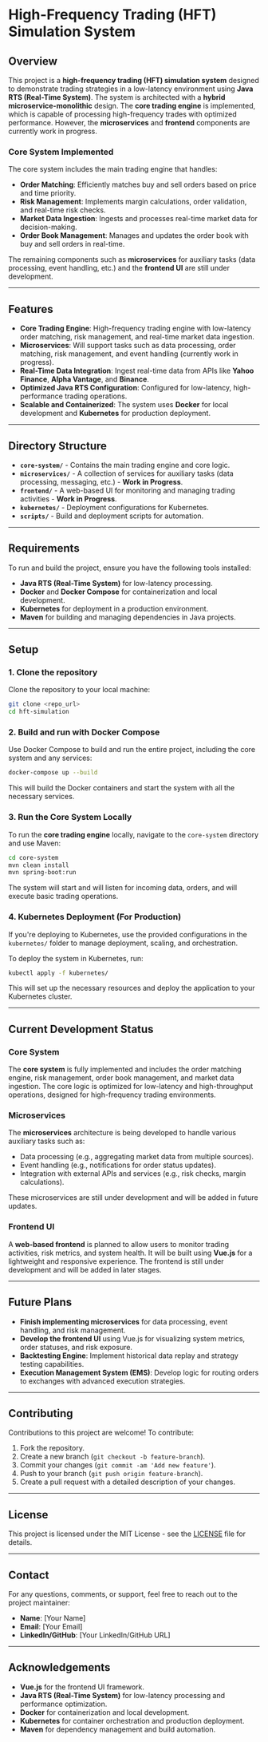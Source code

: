 # High-Frequency Trading (HFT) Simulation System

## Overview
This project is a **high-frequency trading (HFT) simulation system** designed to demonstrate trading strategies in a low-latency environment using **Java RTS (Real-Time System)**. The system is architected with a **hybrid microservice-monolithic** design. The **core trading engine** is implemented, which is capable of processing high-frequency trades with optimized performance. However, the **microservices** and **frontend** components are currently work in progress.

### Core System Implemented
The core system includes the main trading engine that handles:
- **Order Matching**: Efficiently matches buy and sell orders based on price and time priority.
- **Risk Management**: Implements margin calculations, order validation, and real-time risk checks.
- **Market Data Ingestion**: Ingests and processes real-time market data for decision-making.
- **Order Book Management**: Manages and updates the order book with buy and sell orders in real-time.

The remaining components such as **microservices** for auxiliary tasks (data processing, event handling, etc.) and the **frontend UI** are still under development.

---

## Features
- **Core Trading Engine**: High-frequency trading engine with low-latency order matching, risk management, and real-time market data ingestion.
- **Microservices**: Will support tasks such as data processing, order matching, risk management, and event handling (currently work in progress).
- **Real-Time Data Integration**: Ingest real-time data from APIs like **Yahoo Finance**, **Alpha Vantage**, and **Binance**.
- **Optimized Java RTS Configuration**: Configured for low-latency, high-performance trading operations.
- **Scalable and Containerized**: The system uses **Docker** for local development and **Kubernetes** for production deployment.

---

## Directory Structure
- **`core-system/`** - Contains the main trading engine and core logic.
- **`microservices/`** - A collection of services for auxiliary tasks (data processing, messaging, etc.) - **Work in Progress**.
- **`frontend/`** - A web-based UI for monitoring and managing trading activities - **Work in Progress**.
- **`kubernetes/`** - Deployment configurations for Kubernetes.
- **`scripts/`** - Build and deployment scripts for automation.

---

## Requirements
To run and build the project, ensure you have the following tools installed:

- **Java RTS (Real-Time System)** for low-latency processing.
- **Docker** and **Docker Compose** for containerization and local development.
- **Kubernetes** for deployment in a production environment.
- **Maven** for building and managing dependencies in Java projects.

---

## Setup

### 1. Clone the repository

Clone the repository to your local machine:

```bash
git clone <repo_url>
cd hft-simulation
```

### 2. Build and run with Docker Compose

Use Docker Compose to build and run the entire project, including the core system and any services:

```bash
docker-compose up --build
```

This will build the Docker containers and start the system with all the necessary services.

### 3. Run the Core System Locally

To run the **core trading engine** locally, navigate to the `core-system` directory and use Maven:

```bash
cd core-system
mvn clean install
mvn spring-boot:run
```

The system will start and will listen for incoming data, orders, and will execute basic trading operations.

### 4. Kubernetes Deployment (For Production)

If you're deploying to Kubernetes, use the provided configurations in the `kubernetes/` folder to manage deployment, scaling, and orchestration.

To deploy the system in Kubernetes, run:

```bash
kubectl apply -f kubernetes/
```

This will set up the necessary resources and deploy the application to your Kubernetes cluster.

---

## Current Development Status

### Core System
The **core system** is fully implemented and includes the order matching engine, risk management, order book management, and market data ingestion. The core logic is optimized for low-latency and high-throughput operations, designed for high-frequency trading environments.

### Microservices
The **microservices** architecture is being developed to handle various auxiliary tasks such as:
- Data processing (e.g., aggregating market data from multiple sources).
- Event handling (e.g., notifications for order status updates).
- Integration with external APIs and services (e.g., risk checks, margin calculations).

These microservices are still under development and will be added in future updates.

### Frontend UI
A **web-based frontend** is planned to allow users to monitor trading activities, risk metrics, and system health. It will be built using **Vue.js** for a lightweight and responsive experience. The frontend is still under development and will be added in later stages.

---

## Future Plans

- **Finish implementing microservices** for data processing, event handling, and risk management.
- **Develop the frontend UI** using Vue.js for visualizing system metrics, order statuses, and risk exposure.
- **Backtesting Engine**: Implement historical data replay and strategy testing capabilities.
- **Execution Management System (EMS)**: Develop logic for routing orders to exchanges with advanced execution strategies.

---

## Contributing

Contributions to this project are welcome! To contribute:

1. Fork the repository.
2. Create a new branch (`git checkout -b feature-branch`).
3. Commit your changes (`git commit -am 'Add new feature'`).
4. Push to your branch (`git push origin feature-branch`).
5. Create a pull request with a detailed description of your changes.

---

## License

This project is licensed under the MIT License - see the [LICENSE](LICENSE) file for details.

---

## Contact

For any questions, comments, or support, feel free to reach out to the project maintainer:

- **Name**: [Your Name]
- **Email**: [Your Email]
- **LinkedIn/GitHub**: [Your LinkedIn/GitHub URL]

---

## Acknowledgements

- **Vue.js** for the frontend UI framework.
- **Java RTS (Real-Time System)** for low-latency processing and performance optimization.
- **Docker** for containerization and local development.
- **Kubernetes** for container orchestration and production deployment.
- **Maven** for dependency management and build automation.
